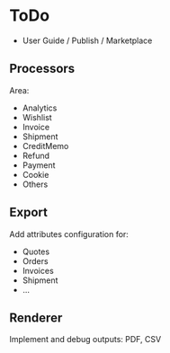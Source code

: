 # ToDo

- User Guide / Publish / Marketplace

## Processors

Area:

- Analytics
- Wishlist
- Invoice
- Shipment
- CreditMemo
- Refund
- Payment
- Cookie
- Others

## Export

Add attributes configuration for:

- Quotes
- Orders
- Invoices
- Shipment
- ...

## Renderer

Implement and debug outputs: PDF, CSV
